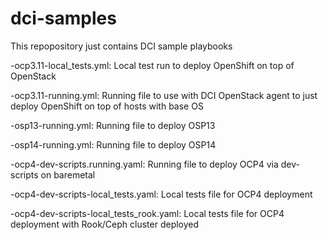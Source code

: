 # dci-samples
This repopository just contains DCI sample playbooks

-ocp3.11-local_tests.yml: Local test run to deploy OpenShift on top of OpenStack

-ocp3.11-running.yml: Running file to use with DCI OpenStack agent to just deploy OpenShift on top of hosts with base OS

-osp13-running.yml: Running file to deploy OSP13

-osp14-running.yml: Running file to deploy OSP14

-ocp4-dev-scripts.running.yaml: Running file to deploy OCP4 via dev-scripts on baremetal

-ocp4-dev-scripts-local_tests.yaml: Local tests file for OCP4 deployment

-ocp4-dev-scripts-local_tests_rook.yaml: Local tests file for OCP4 deployment with Rook/Ceph cluster deployed
